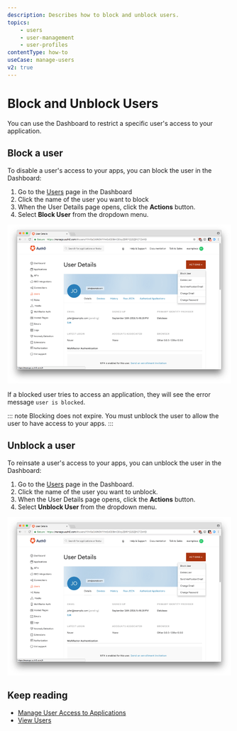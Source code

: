 ```yaml
---
description: Describes how to block and unblock users. 
topics:
    - users
    - user-management
    - user-profiles
contentType: how-to
useCase: manage-users
v2: true
---
```

# Block and Unblock Users

You can use the Dashboard to restrict a specific user's access to your application.

## Block a user

To disable a user's access to your apps, you can block the user in the Dashboard:

1. Go to the [Users](${manage_url}/#/users) page in the Dashboard
2. Click the name of the user you want to block
3. When the User Details page opens, click the **Actions** button.
4. Select **Block User** from the dropdown menu.

![Block a User](/media/articles/user-profile/user4.png)

If a blocked user tries to access an application, they will see the error message `user is blocked`.

::: note
Blocking does not expire. You must unblock the user to allow the user to have access to your apps. 
:::

## Unblock a user

To reinsate a user's access to your apps, you can unblock the user in the Dashboard:

1. Go to the [Users](${manage_url}/#/users) page in the Dashboard. 
2. Click the name of the user you want to unblock. 
3. When the User Details page opens, click the **Actions** button. 
4. Select **Unblock User** from the dropdown menu.

![Unblock a User](/media/articles/user-profile/user4.png)

## Keep reading

* [Manage User Access to Applications](/users/guides/manage-user-access-to-applications)
* [View Users](/users/guides/view-users)
